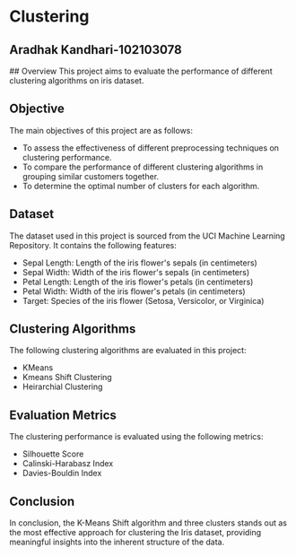 # Clustering
<h2>Aradhak Kandhari-102103078</h2>
## Overview
This project aims to evaluate the performance of different clustering algorithms on iris dataset. 

## Objective
The main objectives of this project are as follows:
- To assess the effectiveness of different preprocessing techniques on clustering performance.
- To compare the performance of different clustering algorithms in grouping similar customers together.
- To determine the optimal number of clusters for each algorithm.

## Dataset
The dataset used in this project is sourced from the UCI Machine Learning Repository. It contains the following features:
- Sepal Length: Length of the iris flower's sepals (in centimeters)
- Sepal Width: Width of the iris flower's sepals (in centimeters)
- Petal Length: Length of the iris flower's petals (in centimeters)
- Petal Width: Width of the iris flower's petals (in centimeters)
- Target: Species of the iris flower (Setosa, Versicolor, or Virginica)

## Clustering Algorithms
The following clustering algorithms are evaluated in this project:
- KMeans
- Kmeans Shift Clustering
- Heirarchial Clustering

## Evaluation Metrics
The clustering performance is evaluated using the following metrics:
- Silhouette Score
- Calinski-Harabasz Index
- Davies-Bouldin Index

## Conclusion
In conclusion, the K-Means Shift algorithm and three clusters stands out as the most effective approach for clustering the Iris dataset, providing meaningful insights into the inherent structure of the data.
